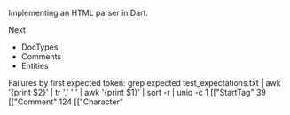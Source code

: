 Implementing an HTML parser in Dart.

Next
* DocTypes
* Comments
* Entities


Failures by first expected token:
grep expected  test_expectations.txt | awk '{print $2}' | tr ',' ' ' | awk '{print $1}' | sort -r | uniq -c
      1 [["StartTag"
     39 [["Comment"
    124 [["Character"